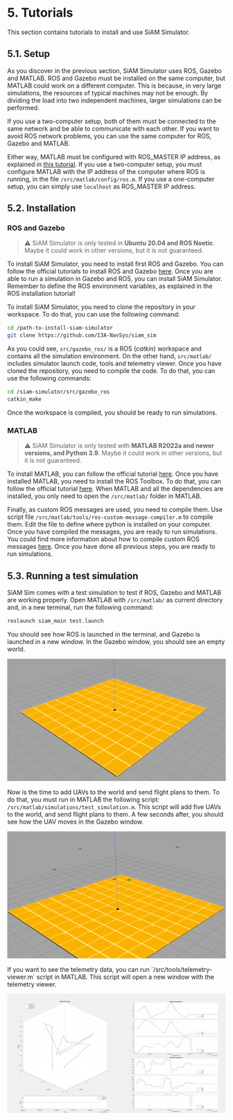 # 5. Tutorials
This section contains tutorials to install and use SiAM Simulator.

## 5.1. Setup
As you discover in the previous section, SiAM Simulator uses ROS, Gazebo and MATLAB. ROS and Gazebo must be installed on the same computer, but MATLAB could work on a different computer. This is because, in very large simulations, the resources of typical machines may not be enough. By dividing the load into two independent machines, larger simulations can be performed.

If you use a two-computer setup, both of them must be connected to the same network and be able to communicate with each other. If you want to avoid ROS network problems, you can use the same computer for ROS, Gazebo and MATLAB. 

Either way, MATLAB must be configured with ROS_MASTER IP address, as explained in [this tutorial](https://es.mathworks.com/help/ros/ug/get-started-with-ros.html). If you use a two-computer setup, you must configure MATLAB with the IP address of the computer where ROS is running, in the file `/src/matlab/config/ros.m`. If you use a one-computer setup, you can simply use `localhost` as ROS_MASTER IP address.


## 5.2. Installation
### ROS and Gazebo
>:warning:  SiAM Simulator is only tested in **Ubuntu 20.04 and ROS Noetic**. Maybe it could work in other versions, but it is not guaranteed.

To install SiAM Simulator, you need to install first ROS and Gazebo. You can follow the official tutorials to install ROS and Gazebo [here](http://wiki.ros.org/noetic/Installation). Once you are  able to run a simulation in Gazebo and ROS, you can install SiAM Simulator. Remember to define the ROS environment variables, as explained in the ROS installation tutorial!

To install SiAM Simulator, you need to clone the repository in your workspace. To do that, you can use the following command:

```bash
cd /path-to-install-siam-simulator
git clone https://github.com/I3A-NavSys/siam_sim
```
As you could see, `src/gazebo_ros/` is a ROS (_catkin_) workspace and contains all the simulation environment. On the other hand, `src/matlab/` includes simulator launch code, tools and telemetry viewer. Once you have cloned the repository, you need to compile the code. To do that, you can use the following commands:

```bash
cd /siam-simulator/src/gazebo_ros
catkin_make
```
Once the workspace is compiled, you should be ready to run simulations.

### MATLAB
>:warning:  SiAM Simulator is only tested with **MATLAB R2022a and newer versions, and Python 3.9**. Maybe it could work in other versions, but it is not guaranteed.

To install MATLAB, you can follow the official tutorial [here](https://es.mathworks.com/help/install/ug/install-mathworks-software.html). Once you have installed MATLAB, you need to install the ROS Toolbox. To do that, you can follow the official tutorial [here](https://es.mathworks.com/help/ros/ug/install-ros-toolbox.html). When MATLAB and all the dependencies are installed, you only need to open the `/src/matlab/` folder in MATLAB. 

Finally, as custom ROS messages are used, you need to compile them. Use script file `/src/matlab/tools/ros-custom-message-compiler.m` to compile them. Edit the file to define where python is installed on your computer. Once you have compiled the messages, you are ready to run simulations. You could find more information about how to compile custom ROS messages [here](https://es.mathworks.com/help/ros/custom-message-support.html?s_tid=CRUX_lftnav). Once you have done all previous steps, you are ready to run simulations.

## 5.3. Running a test simulation
SiAM Sim comes with a test simulation to test if ROS, Gazebo and MATLAB are working properly. Open MATLAB with `/src/matlab/` as current directory and, in a new terminal, run the following command:
```bash
roslaunch siam_main test.launch
```
You should see how ROS is launched in the terminal, and Gazebo is launched in a new window. In the Gazebo window, you should see an empty world.

![Empty World](./img/tutorials/test-simulation-world-1.png 'Gazebo Viewer. Empty world.  :size=800px')

Now is the time to add UAVs to the world and send flight plans to them. To do that, you must run in MATLAB the following script: `/src/matlab/simulations/test_simulation.m`. This script will add five UAVs to the world, and send flight plans to them. A few seconds after, you should see how the UAV moves in the Gazebo window.

![UAVs](./img/tutorials/test-simulation-world-2.png 'Gazebo Viewer. Five UAV flying. :size=800px')

If you want to see the telemetry data, you can run ´/src/tools/telemetry-viewer.m´ script in MATLAB. This script will open a new window with the telemetry viewer.

![Telemetry Viewer](./img/tutorials/test-simulation-telemetry-viewer-1.jpg 'MATLAB Telemetry Viewer window :size=800px')